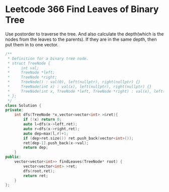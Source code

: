 # Leetcode 366 Find Leaves of Binary Tree

Use postorder to traverse the tree. And also calculate the depth(which is the nodes from the leaves to the parents).
If they are in the same depth, then put them in to one vector.
```cpp
/**
 * Definition for a binary tree node.
 * struct TreeNode {
 *     int val;
 *     TreeNode *left;
 *     TreeNode *right;
 *     TreeNode() : val(0), left(nullptr), right(nullptr) {}
 *     TreeNode(int x) : val(x), left(nullptr), right(nullptr) {}
 *     TreeNode(int x, TreeNode *left, TreeNode *right) : val(x), left(left), right(right) {}
 * };
 */
class Solution {
private:
    int dfs(TreeNode *x,vector<vector<int> >&ret){
        if (!x) return 0;
        auto l=dfs(x->left,ret);
        auto r=dfs(x->right,ret);
        auto dep=max(l,r)+1;
        if (dep>ret.size()) ret.push_back(vector<int>());
        ret[dep-1].push_back(x->val);
        return dep;
    }
public:
    vector<vector<int>> findLeaves(TreeNode* root) {
        vector<vector<int> >ret;
        dfs(root,ret);
        return ret;
    }
};
```
